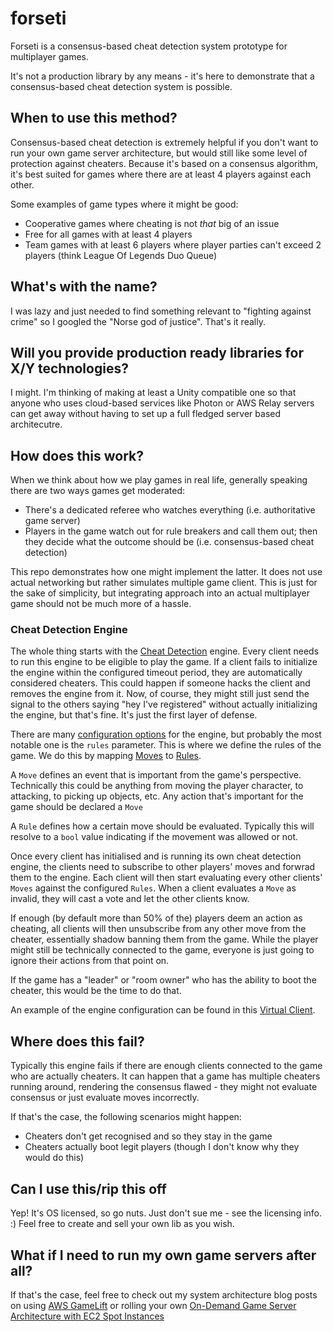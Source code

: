 # forseti
Forseti is a consensus-based cheat detection system prototype for multiplayer games.

It's not a production library by any means - it's here to demonstrate that a consensus-based cheat detection system is possible.

## When to use this method?

Consensus-based cheat detection is extremely helpful if you don't want to run your own game server architecture, but would still like some
level of protection against cheaters. Because it's based on a consensus algorithm, it's best suited for games where there are at least 4 players
against each other.

Some examples of game types where it might be good:
 - Cooperative games where cheating is not _that_ big of an issue
 - Free for all games with at least 4 players
 - Team games with at least 6 players where player parties can't exceed 2 players (think League Of Legends Duo Queue)

## What's with the name?

I was lazy and just needed to find something relevant to "fighting against crime" so I googled the "Norse god of justice". That's it really.

## Will you provide production ready libraries for X/Y technologies?

I might. I'm thinking of making at least a Unity compatible one so that anyone who uses cloud-based services like Photon or AWS Relay servers can
get away without having to set up a full fledged server based architecutre.

## How does this work?

When we think about how we play games in real life, generally speaking there are two ways games get moderated:
- There's a dedicated referee who watches everything (i.e. authoritative game server)
- Players in the game watch out for rule breakers and call them out; then they decide what the outcome should be (i.e. consensus-based cheat detection)

This repo demonstrates how one might implement the latter. It does not use actual networking but rather simulates multiple game client. This is just for the
sake of simplicity, but integrating approach into an actual multiplayer game should not be much more of a hassle.

### Cheat Detection Engine

The whole thing starts with the [Cheat Detection](https://github.com/Rockbag/forseti/blob/main/forseti/engine.py) engine. Every client needs to run this engine to be eligible to play the game. If a client fails to initialize the engine within the configured timeout period, they are automatically considered cheaters. This could happen if someone hacks the client and removes the engine from it. Now, of course, they might still just send the signal to the others saying "hey I've registered" without actually initializing the engine, but that's fine. It's just the first layer of defense.

There are many [configuration options](https://github.com/Rockbag/forseti/blob/main/forseti/engine.py#L19) for the engine, but probably the most notable one is
the `rules` parameter. This is where we define the rules of the game. We do this by mapping [Moves](https://github.com/Rockbag/forseti/blob/main/forseti/move.py) to [Rules](https://github.com/Rockbag/forseti/blob/main/forseti/rule.py).

A `Move` defines an event that is important from the game's perspective. Technically this could be anything from moving the player character, to attacking, to picking up objects, etc. Any action that's important for the game should be declared a `Move`

A `Rule` defines how a certain move should be evaluated. Typically this will resolve to a `bool` value indicating if the movement was allowed or not.

Once every client has initialised and is running its own cheat detection engine, the clients need to subscribe to other players' moves and forwrad them to the engine. Each client will then start evaluating every other clients' `Moves` against the configured `Rules`. When a client evaluates a `Move` as invalid, they will cast a vote and let the other clients know.

If enough (by default more than 50% of the) players deem an action as cheating, all clients will then unsubscribe from any other move from the cheater, essentially shadow banning them from the game. While the player might still be technically connected to the game, everyone is just going to ignore their actions from that point on.

If the game has a "leader" or "room owner" who has the ability to boot the cheater, this would be the time to do that.

An example of the engine configuration can be found in this [Virtual Client](https://github.com/Rockbag/forseti/blob/main/game/client.py).

## Where does this fail?

Typically this engine fails if there are enough clients connected to the game who are actually cheaters. It can happen that a game has multiple cheaters
running around, rendering the consensus flawed - they might not evaluate consensus or just evaluate moves incorrectly.

If that's the case, the following scenarios might happen:
 - Cheaters don't get recognised and so they stay in the game
 - Cheaters actually boot legit players (though I don't know why they would do this)

## Can I use this/rip this off

Yep! It's OS licensed, so go nuts. Just don't sue me - see the licensing info. :)
Feel free to create and sell your own lib as you wish.

## What if I need to run my own game servers after all?

If that's the case, feel free to check out my system architecture blog posts on using [AWS GameLift](https://rockbag.medium.com/building-ethoas-4702b78ec6cd) or rolling your own [On-Demand Game Server Architecture with EC2 Spot Instances](https://towardsaws.com/on-demand-game-server-architecture-on-aws-30d971261d22)

